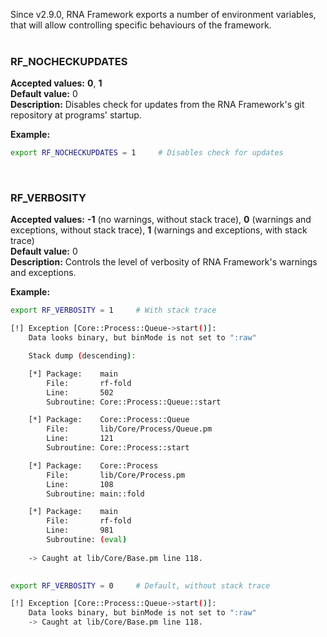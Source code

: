 Since v2.9.0, RNA Framework exports a number of environment variables, that will allow controlling specific behaviours of the framework.<br/><br/>


### RF_NOCHECKUPDATES

__Accepted values:__ __0__, __1__<br/>
__Default value:__ 0<br/>
__Description:__ Disables check for updates from the RNA Framework's git repository at programs' startup.<br/>

__Example:__

```bash
export RF_NOCHECKUPDATES = 1     # Disables check for updates
```
<br/>

### RF_VERBOSITY

__Accepted values:__ __-1__ (no warnings, without stack trace), __0__ (warnings and exceptions, without stack trace), __1__ (warnings and exceptions, with stack trace)<br/>
__Default value:__ 0<br/>
__Description:__ Controls the level of verbosity of RNA Framework's warnings and exceptions.<br/>

__Example:__

```bash
export RF_VERBOSITY = 1     # With stack trace

[!] Exception [Core::Process::Queue->start()]:
    Data looks binary, but binMode is not set to ":raw"

    Stack dump (descending):

    [*] Package:    main
        File:       rf-fold
        Line:       502
        Subroutine: Core::Process::Queue::start

    [*] Package:    Core::Process::Queue
        File:       lib/Core/Process/Queue.pm
        Line:       121
        Subroutine: Core::Process::start

    [*] Package:    Core::Process
        File:       lib/Core/Process.pm
        Line:       108
        Subroutine: main::fold

    [*] Package:    main
        File:       rf-fold
        Line:       981
        Subroutine: (eval)
        
    -> Caught at lib/Core/Base.pm line 118.
        

export RF_VERBOSITY = 0     # Default, without stack trace

[!] Exception [Core::Process::Queue->start()]:
    Data looks binary, but binMode is not set to ":raw"
    -> Caught at lib/Core/Base.pm line 118.
```


